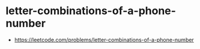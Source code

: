 # letter-combinations-of-a-phone-number
- https://leetcode.com/problems/letter-combinations-of-a-phone-number
